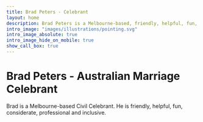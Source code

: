 ```yaml
---
title: Brad Peters - Celebrant
layout: home
description: Brad Peters is a Melbourne-based, friendly, helpful, fun, considerate, professional and inclusive Australian Marriage Celebrant.
intro_image: "images/illustrations/pointing.svg"
intro_image_absolute: true
intro_image_hide_on_mobile: true
show_call_box: true
---
```


# Brad Peters - Australian Marriage Celebrant

Brad is a Melbourne-based Civil Celebrant. He is friendly, helpful, fun, considerate, professional and inclusive.
